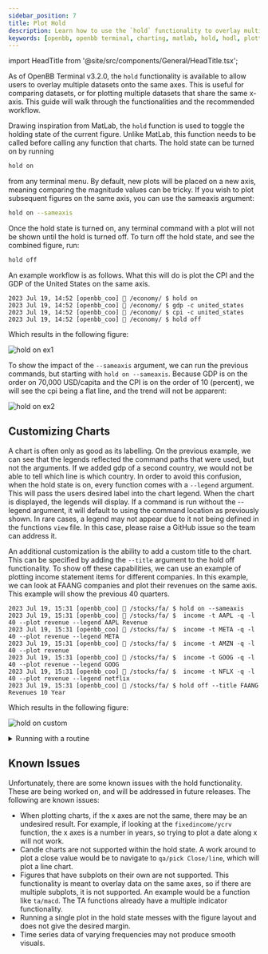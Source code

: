 ```yaml
---
sidebar_position: 7
title: Plot Hold
description: Learn how to use the `hold` functionality to overlay multiple datasets onto the same axes.
keywords: [openbb, openbb terminal, charting, matlab, hold, hodl, plotting, comparison]
---
```


import HeadTitle from '@site/src/components/General/HeadTitle.tsx';

<HeadTitle title="Plot Hold - Terminal | OpenBB Docs" />

As of OpenBB Terminal v3.2.0, the `hold` functionality is available to allow users to overlay multiple datasets onto the same axes. This is useful for comparing datasets, or for plotting multiple datasets that share the same x-axis.  This guide will walk through the functionalities and the recommended workflow.

Drawing inspiration from MatLab, the `hold` function is used to toggle the holding state of the current figure.  Unlike MatLab, this function needs to be called before calling any function that charts.  The hold state can be turned on by running

```bash
hold on
```
from any terminal menu.  By default, new plots will be placed on a new axis, meaning comparing the magnitude values can be tricky.  If you wish to plot subsequent figures on the same axis, you can use the sameaxis argument:

```bash
hold on --sameaxis
```

Once the hold state is turned on, any terminal command with a plot will not be shown until the hold is turned off.  To turn off the hold state, and see the combined figure, run:

```bash
hold off
```

An example workflow is as follows.  What this will do is plot the CPI and the GDP of the United States on the same axis.

```
2023 Jul 19, 14:52 [openbb_coo] 🦋 /economy/ $ hold on
2023 Jul 19, 14:52 [openbb_coo] 🦋 /economy/ $ gdp -c united_states
2023 Jul 19, 14:52 [openbb_coo] 🦋 /economy/ $ cpi -c united_states
2023 Jul 19, 14:52 [openbb_coo] 🦋 /economy/ $ hold off
```
Which results in the following figure:

![hold on ex1](https://github.com/OpenBB-finance/OpenBBTerminal/assets/18151143/a3b1f09e-1a64-4af0-a5a2-070590d848e1)

To show the impact of the `--sameaxis` argument, we can run the previous commands, but starting with `hold on --sameaxis`.  Because GDP is on the order on 70,000 USD/capita and the CPI is on the order of 10 (percent), we will see the cpi being a flat line, and the trend will not be apparent:

![hold on ex2](https://github.com/OpenBB-finance/OpenBBTerminal/assets/18151143/43219ca7-126b-4782-bd95-5fa8967e0c6c)


## Customizing Charts

A chart is often only as good as its labelling.  On the previous example, we can see that the legends reflected the command paths that were used, but not the arguments.  If we added gdp of a second country, we would not be able to tell which line is which country.  In order to avoid this confusion, when the hold state is on, every function comes with a `--legend` argument.  This will pass the users desired label into the chart legend.  When the chart is displayed, the legends will display.  If a command is run without the --legend argument, it will default to using the command location as previously shown.  In rare cases, a legend may not appear due to it not being defined in the functions `view` file.  In this case, please raise a GitHub issue so the team can address it.

An additional customization is the ability to add a custom title to the chart.  This can be specified by adding the `--title` argument to the hold off functionality.  To show off these capabilities, we can use an example of plotting income statement items for different companies.  In this example, we can look at FAANG companies and plot their revenues on the same axis.  This example will show the previous 40 quarters.

```
2023 Jul 19, 15:31 [openbb_coo] 🦋 /stocks/fa/ $ hold on --sameaxis
2023 Jul 19, 15:31 [openbb_coo] 🦋 /stocks/fa/ $  income -t AAPL -q -l 40 --plot revenue --legend AAPL Revenue
2023 Jul 19, 15:31 [openbb_coo] 🦋 /stocks/fa/ $  income -t META -q -l 40 --plot revenue --legend META
2023 Jul 19, 15:31 [openbb_coo] 🦋 /stocks/fa/ $  income -t AMZN -q -l 40 --plot revenue
2023 Jul 19, 15:31 [openbb_coo] 🦋 /stocks/fa/ $  income -t GOOG -q -l 40 --plot revenue --legend GOOG
2023 Jul 19, 15:31 [openbb_coo] 🦋 /stocks/fa/ $  income -t NFLX -q -l 40 --plot revenue --legend netflix
2023 Jul 19, 15:31 [openbb_coo] 🦋 /stocks/fa/ $ hold off --title FAANG Revenues 10 Year
```

Which results in the following figure:

![hold on custom](https://github.com/OpenBB-finance/OpenBBTerminal/assets/18151143/793d8309-6e49-42ca-b9bd-ff0dad9da959)

<details>
<summary>Running with a routine</summary>
This functionality is able to be used in a [script routine](https://docs.openbb.co/terminal/usage/guides/scripts-and-routines)

The previous terminal example can be expressed as the following routine:
```bash
$STOCKS=AAPL,AMZN,MSFT,TSLA,GOOG
stocks
fa
hold on --sameaxis
foreach $$tick in $STOCKS:
   income -t $$tick -l 40 -q --plot revenue --legend $$tick revenue
end
hold off--title FAANG Revenues 10 Year
```
</details>

## Known Issues

Unfortunately, there are some known issues with the hold functionality.  These are being worked on, and will be addressed in future releases.  The following are known issues:

- When plotting charts,  if the x axes are not the same, there may be an undesired result.  For example, if looking at the `fixedincome/ycrv` function, the x axes is a number in years, so trying to plot a date along x will not work.
- Candle charts are not supported within the hold state.  A work around to plot a close value would be to navigate to `qa/pick Close/line`, which will plot a line chart.
- Figures that have subplots on their own are not supported.  This functionality is meant to overlay data on the same axes, so if there are multiple subplots, it is not supported.  An example would be a function like `ta/macd`.  The TA functions already have a multiple indicator functionality.
- Running a single plot in the hold state messes with the figure layout and does not give the desired margin.
- Time series data of varying frequencies may not produce smooth visuals.
